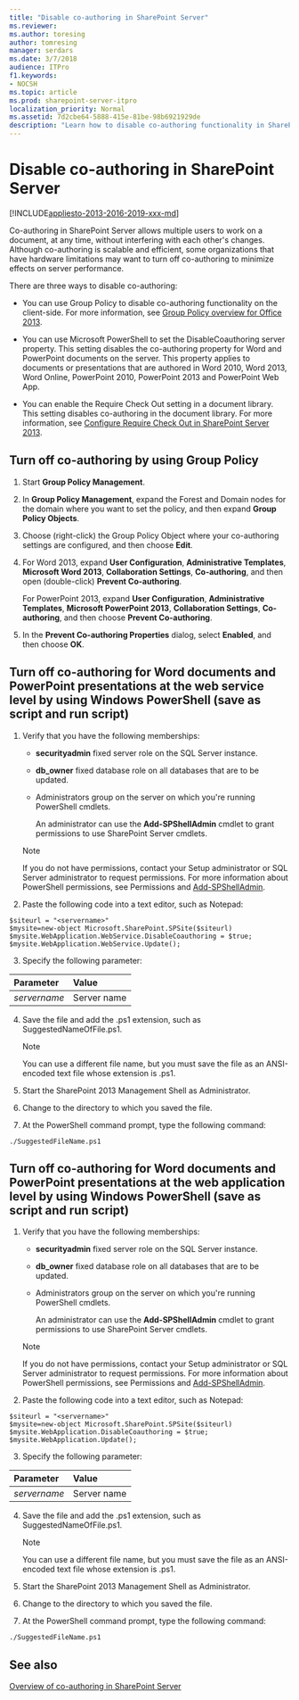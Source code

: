 ```yaml
---
title: "Disable co-authoring in SharePoint Server"
ms.reviewer: 
ms.author: toresing
author: tomresing
manager: serdars
ms.date: 3/7/2018
audience: ITPro
f1.keywords:
- NOCSH
ms.topic: article
ms.prod: sharepoint-server-itpro
localization_priority: Normal
ms.assetid: 7d2cbe64-5888-415e-81be-98b6921929de
description: "Learn how to disable co-authoring functionality in SharePoint Server by using Group Policy or by using PowerShell."
---
```


# Disable co-authoring in SharePoint Server

[!INCLUDE[appliesto-2013-2016-2019-xxx-md](../includes/appliesto-2013-2016-2019-xxx-md.md)]
  
Co-authoring in SharePoint Server allows multiple users to work on a document, at any time, without interfering with each other's changes. Although co-authoring is scalable and efficient, some organizations that have hardware limitations may want to turn off co-authoring to minimize effects on server performance.
  
There are three ways to disable co-authoring:
  
- You can use Group Policy to disable co-authoring functionality on the client-side. For more information, see [Group Policy overview for Office 2013](/previous-versions/office/office-2013-resource-kit/cc179176(v=office.15)).
  
- You can use Microsoft PowerShell to set the DisableCoauthoring server property. This setting disables the co-authoring property for Word and PowerPoint documents on the server. This property applies to documents or presentations that are authored in Word 2010, Word 2013, Word Online, PowerPoint 2010, PowerPoint 2013 and PowerPoint Web App.
  
- You can enable the Require Check Out setting in a document library. This setting disables co-authoring in the document library. For more information, see [Configure Require Check Out in SharePoint Server 2013](configure-versioning-for-co-authoring.md#bkmk_req_co).
  
## Turn off co-authoring by using Group Policy
  
1. Start **Group Policy Management**.
  
2. In **Group Policy Management**, expand the Forest and Domain nodes for the domain where you want to set the policy, and then expand **Group Policy Objects**.
  
3. Choose (right-click) the Group Policy Object where your co-authoring settings are configured, and then choose **Edit**.
  
4. For Word 2013, expand **User Configuration**, **Administrative Templates**, **Microsoft Word 2013**, **Collaboration Settings**, **Co-authoring**, and then open (double-click) **Prevent Co-authoring**.
  
    For PowerPoint 2013, expand **User Configuration**, **Administrative Templates**, **Microsoft PowerPoint 2013**, **Collaboration Settings**, **Co-authoring**, and then choose **Prevent Co-authoring**.
  
5. In the **Prevent Co-authoring Properties** dialog, select **Enabled**, and then choose **OK**.
  
## Turn off co-authoring for Word documents and PowerPoint presentations at the web service level by using Windows PowerShell (save as script and run script)
  
1. Verify that you have the following memberships:
  
      - **securityadmin** fixed server role on the SQL Server instance.
    
      - **db_owner** fixed database role on all databases that are to be updated.
    
      - Administrators group on the server on which you're running PowerShell cmdlets.
        
        An administrator can use the **Add-SPShellAdmin** cmdlet to grant permissions to use SharePoint Server cmdlets.
    
    > [!NOTE]
    > If you do not have permissions, contact your Setup administrator or SQL Server administrator to request permissions. For more information about PowerShell permissions, see Permissions and [Add-SPShellAdmin](/powershell/module/sharepoint-server/Add-SPShellAdmin?view=sharepoint-ps).
  
2. Paste the following code into a text editor, such as Notepad:
    
  ```
  $siteurl = "<servername>"
  $mysite=new-object Microsoft.SharePoint.SPSite($siteurl)
  $mysite.WebApplication.WebService.DisableCoauthoring = $true;
  $mysite.WebApplication.WebService.Update();
  ```

3. Specify the following parameter:
    
|**Parameter**|**Value**|
|:-----|:-----|
| _servername_ <br/> |Server name  <br/> |
   
4. Save the file and add the .ps1 extension, such as SuggestedNameOfFile.ps1.
    
    > [!NOTE]
    > You can use a different file name, but you must save the file as an ANSI-encoded text file whose extension is .ps1. 
  
5. Start the SharePoint 2013 Management Shell as Administrator.
    
6. Change to the directory to which you saved the file.
    
7. At the PowerShell command prompt, type the following command:
    
  ```
  ./SuggestedFileName.ps1
  ```

## Turn off co-authoring for Word documents and PowerPoint presentations at the web application level by using Windows PowerShell (save as script and run script)
  
1. Verify that you have the following memberships:
  
      - **securityadmin** fixed server role on the SQL Server instance.
  
      - **db_owner** fixed database role on all databases that are to be updated.
  
      - Administrators group on the server on which you're running PowerShell cmdlets.
  
        An administrator can use the **Add-SPShellAdmin** cmdlet to grant permissions to use SharePoint Server cmdlets.
  
    > [!NOTE]
    > If you do not have permissions, contact your Setup administrator or SQL Server administrator to request permissions. For more information about PowerShell permissions, see Permissions and [Add-SPShellAdmin](/powershell/module/sharepoint-server/Add-SPShellAdmin?view=sharepoint-ps).
  
2. Paste the following code into a text editor, such as Notepad:
    
  ```
  $siteurl = "<servername>"
  $mysite=new-object Microsoft.SharePoint.SPSite($siteurl)
  $mysite.WebApplication.DisableCoauthoring = $true;
  $mysite.WebApplication.Update();
  
  ```

3. Specify the following parameter:
  
|**Parameter**|**Value**|
|:-----|:-----|
| _servername_ <br/> |Server name  <br/> |
   
4. Save the file and add the .ps1 extension, such as SuggestedNameOfFile.ps1.
  
    > [!NOTE]
    > You can use a different file name, but you must save the file as an ANSI-encoded text file whose extension is .ps1.
  
5. Start the SharePoint 2013 Management Shell as Administrator.
  
6. Change to the directory to which you saved the file.
  
7. At the PowerShell command prompt, type the following command:
    
  ```
  ./SuggestedFileName.ps1
  ```

## See also

[Overview of co-authoring in SharePoint Server](co-authoring-overview.md)
  

